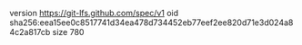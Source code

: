 version https://git-lfs.github.com/spec/v1
oid sha256:eea15ee0c8517741d34ea478d734452eb77eef2ee820d71e3d024a84c2a817cb
size 780
